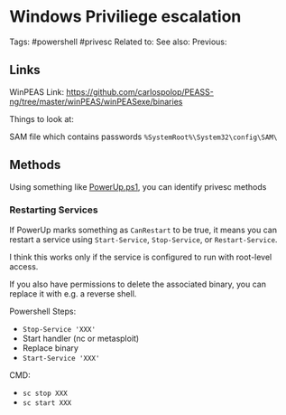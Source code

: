 # Windows Priviliege escalation
Tags: #powershell #privesc
Related to:
See also:
Previous:

## Links
WinPEAS
Link: https://github.com/carlospolop/PEASS-ng/tree/master/winPEAS/winPEASexe/binaries

Things to look at:

SAM file which contains passwords
`%SystemRoot%\System32\config\SAM\`

## Methods
Using something like [PowerUp.ps1](https://raw.githubusercontent.com/PowerShellMafia/PowerSploit/master/Privesc/PowerUp.ps1), you can identify privesc methods

### Restarting Services
If PowerUp marks something as `CanRestart` to be true, it means you can restart a service using `Start-Service`, `Stop-Service`, or `Restart-Service`.

I think this works only if the service is configured to run with root-level access.

If you also have permissions to delete the associated binary, you can replace it with e.g. a reverse shell.

Powershell Steps:
- `Stop-Service 'XXX'`
- Start handler (nc or metasploit)
- Replace binary
- `Start-Service 'XXX'`

CMD:
- `sc stop XXX`
- `sc start XXX`